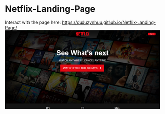# Netflix-Landing-Page
Interact with the page here: https://duduzynhuu.github.io/Netflix-Landing-Page/
![Deskstop Preview Image](./design/desktop.png)
